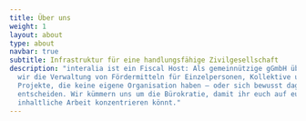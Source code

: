 ```yaml
---
title: Über uns
weight: 1
layout: about
type: about
navbar: true
subtitle: Infrastruktur für eine handlungsfähige Zivilgesellschaft
description: "interalia ist ein Fiscal Host: Als gemeinnützige gGmbH übernehmen
  wir die Verwaltung von Fördermitteln für Einzelpersonen, Kollektive und
  Projekte, die keine eigene Organisation haben – oder sich bewusst dagegen
  entscheiden. Wir kümmern uns um die Bürokratie, damit ihr euch auf eure
  inhaltliche Arbeit konzentrieren könnt."
---
```

